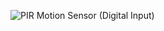 ![PIR Motion Sensor (Digital Input)](https://github.com/valefuentes/fotos-etch-a-sketch/assets/128842120/f1b635be-45f2-41f6-bbd6-f7514eab38de)
